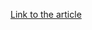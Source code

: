 [Link to the article](https://cybereason.com/blog/banking-trojan-delivered-by-lolbins-ramnit-trojan)
